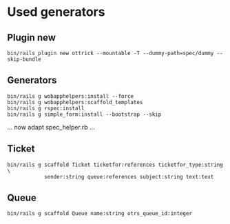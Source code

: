 Used generators
===============

Plugin new
----------

    bin/rails plugin new ottrick --mountable -T --dummy-path=spec/dummy --skip-bundle

Generators
----------

    bin/rails g wobapphelpers:install --force
    bin/rails g wobapphelpers:scaffold_templates
    bin/rails g rspec:install
    bin/rails g simple_form:install --bootstrap --skip

... now adapt spec_helper.rb ...

Ticket
------

    bin/rails g scaffold Ticket ticketfor:references ticketfor_type:string \
                sender:string queue:references subject:string text:text

Queue
------

    bin/rails g scaffold Queue name:string otrs_queue_id:integer

    

    
